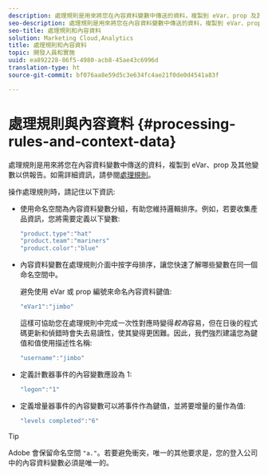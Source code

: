 ```yaml
---
description: 處理規則是用來將您在內容資料變數中傳送的資料，複製到 eVar、prop 及其他變數以供報告。
seo-description: 處理規則是用來將您在內容資料變數中傳送的資料，複製到 eVar、prop 及其他變數以供報告。
seo-title: 處理規則和內容資料
solution: Marketing Cloud,Analytics
title: 處理規則和內容資料
topic: 開發人員和實施
uuid: ea892228-86f5-4980-acb8-45ae43c6996d
translation-type: ht
source-git-commit: bf076aa8e59d5c3e634fc4ae21f0de0d4541a83f

---
```



# 處理規則與內容資料 {#processing-rules-and-context-data}

處理規則是用來將您在內容資料變數中傳送的資料，複製到 eVar、prop 及其他變數以供報告。如需詳細資訊，請參閱[處理規則](https://docs.adobe.com/content/help/zh-Hant/analytics/admin/admin-tools/processing-rules/processing-rules.html)。

操作處理規則時，請記住以下資訊:

* 使用命名空間為內容資料變數分組，有助您維持邏輯排序。例如，若要收集產品資訊，您將需要定義以下變數:

   ```js
   "product.type":"hat" 
   "product.team":"mariners" 
   "product.color":"blue"
   ```

* 內容資料變數在處理規則介面中按字母排序，讓您快速了解哪些變數在同一個命名空間中。

   避免使用 eVar 或 prop 編號來命名內容資料鍵值:

   ```js
   "eVar1":"jimbo"
   ```

   這樣可協助您在處理規則中完成一次性對應時變得&#x200B;*較為*&#x200B;容易，但在日後的程式碼更新和偵錯時會失去易讀性，使其變得更困難。因此，我們強烈建議您為鍵值和值使用描述性名稱:

   ```js
   "username":"jimbo"
   ```

* 定義計數器事件的內容變數應設為 1:

   ```js
   "logon":"1"
   ```

* 定義增量器事件的內容變數可以將事件作為鍵值，並將要增量的量作為值:

   ```js
   "levels completed":"6"
   ```

>[!TIP]
>
>Adobe 會保留命名空間 `"a."`。若要避免衝突，唯一的其他要求是，您的登入公司中的內容資料變數必須是唯一的。

